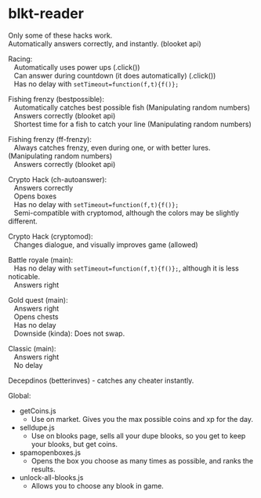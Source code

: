 # blkt-reader
Only some of these hacks work.</br>
Automatically answers correctly, and instantly. (blooket api)</br>

Racing:</br>
&nbsp;&nbsp;&nbsp;Automatically uses power ups (.click())</br> 
&nbsp;&nbsp;&nbsp;Can answer during countdown (it does automatically) (.click())</br>
&nbsp;&nbsp;&nbsp;Has no delay with `setTimeout=function(f,t){f()};`</br>

Fishing frenzy (bestpossible):</br>
&nbsp;&nbsp;&nbsp;Automatically catches best possible fish (Manipulating random numbers)</br>
&nbsp;&nbsp;&nbsp;Answers correctly (blooket api)</br>
&nbsp;&nbsp;&nbsp;Shortest time for a fish to catch your line (Manipulating random numbers)</br>

Fishing frenzy (ff-frenzy):</br>
&nbsp;&nbsp;&nbsp;Always catches frenzy, even during one, or with better lures. (Manipulating random numbers)</br>
&nbsp;&nbsp;&nbsp;Answers correctly (blooket api)</br>

Crypto Hack (ch-autoanswer):</br>
&nbsp;&nbsp;&nbsp;Answers correctly</br>
&nbsp;&nbsp;&nbsp;Opens boxes</br>
&nbsp;&nbsp;&nbsp;Has no delay with `setTimeout=function(f,t){f()};`</br>
&nbsp;&nbsp;&nbsp;Semi-compatible with cryptomod, although the colors may be slightly different.</br>

Crypto Hack (cryptomod):</br>
&nbsp;&nbsp;&nbsp;Changes dialogue, and visually improves game (allowed)</br>

Battle royale (main):</br>
&nbsp;&nbsp;&nbsp;Has no delay with `setTimeout=function(f,t){f()};`, although it is less noticable.</br>
&nbsp;&nbsp;&nbsp;Answers right</br>

Gold quest (main):</br>
&nbsp;&nbsp;&nbsp;Answers right</br>
&nbsp;&nbsp;&nbsp;Opens chests</br>
&nbsp;&nbsp;&nbsp;Has no delay</br>
&nbsp;&nbsp;&nbsp;Downside (kinda): Does not swap.</br>


Classic (main):</br>
&nbsp;&nbsp;&nbsp;Answers right</br>
&nbsp;&nbsp;&nbsp;No delay</br>

Decepdinos (betterinves) - catches any cheater instantly.<br>
    

Global:<br>
  * getCoins.js
    * Use on market. Gives you the max possible coins and xp for the day.
  * selldupe.js
    * Use on blooks page, sells all your dupe blooks, so you get to keep your blooks, but get coins.
  * spamopenboxes.js
    * Opens the box you choose as many times as possible, and ranks the results.
  * unlock-all-blooks.js
    * Allows you to choose any blook in game.
    
 
